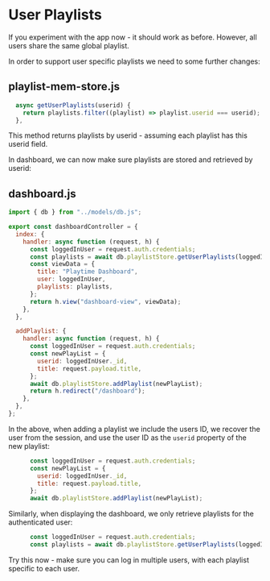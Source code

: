 # User Playlists

If you experiment with the app now - it should work as before. However, all users share the same global playlist.

In order to support user specific playlists we need to some further changes:

## playlist-mem-store.js

~~~javascript
  async getUserPlaylists(userid) {
    return playlists.filter((playlist) => playlist.userid === userid);
  },
~~~

This method returns playlists by userid - assuming each playlist has this userid field.

In dashboard, we can now make sure playlists are stored and retrieved by userid:

## dashboard.js

~~~javascript
import { db } from "../models/db.js";

export const dashboardController = {
  index: {
    handler: async function (request, h) {
      const loggedInUser = request.auth.credentials;
      const playlists = await db.playlistStore.getUserPlaylists(loggedInUser._id);
      const viewData = {
        title: "Playtime Dashboard",
        user: loggedInUser,
        playlists: playlists,
      };
      return h.view("dashboard-view", viewData);
    },
  },

  addPlaylist: {
    handler: async function (request, h) {
      const loggedInUser = request.auth.credentials;
      const newPlayList = {
        userid: loggedInUser._id,
        title: request.payload.title,
      };
      await db.playlistStore.addPlaylist(newPlayList);
      return h.redirect("/dashboard");
    },
  },
};
~~~

In the above, when adding a playlist we include the users ID, we recover the user from the session, and use the user ID as the `userid` property of the new playlist:

~~~javascript
      const loggedInUser = request.auth.credentials;
      const newPlayList = {
        userid: loggedInUser._id,
        title: request.payload.title,
      };
      await db.playlistStore.addPlaylist(newPlayList);
~~~

Similarly, when displaying the dashboard, we only retrieve playlists for the authenticated user:

~~~javascript
      const loggedInUser = request.auth.credentials;
      const playlists = await db.playlistStore.getUserPlaylists(loggedInUser._id);
~~~

Try this now - make sure you can log in multiple users, with each playlist specific to each user.

